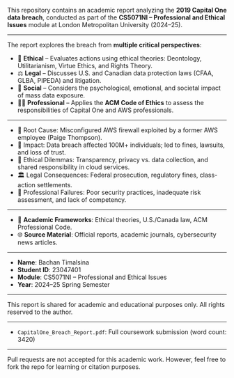 

This repository contains an academic report analyzing the **2019 Capital One data breach**, conducted as part of the **CS5071NI – Professional and Ethical Issues** module at London Metropolitan University (2024–25).

---


The report explores the breach from **multiple critical perspectives**:
- 🧠 **Ethical** – Evaluates actions using ethical theories: Deontology, Utilitarianism, Virtue Ethics, and Rights Theory.
- ⚖️ **Legal** – Discusses U.S. and Canadian data protection laws (CFAA, GLBA, PIPEDA) and litigation.
- 👥 **Social** – Considers the psychological, emotional, and societal impact of mass data exposure.
- 👨‍💼 **Professional** – Applies the **ACM Code of Ethics** to assess the responsibilities of Capital One and AWS professionals.

---



- 🔎 Root Cause: Misconfigured AWS firewall exploited by a former AWS employee (Paige Thompson).
- 💸 Impact: Data breach affected 100M+ individuals; led to fines, lawsuits, and loss of trust.
- 🧩 Ethical Dilemmas: Transparency, privacy vs. data collection, and shared responsibility in cloud services.
- 🏛️ Legal Consequences: Federal prosecution, regulatory fines, class-action settlements.
- 🔐 Professional Failures: Poor security practices, inadequate risk assessment, and lack of competency.

---

- 📘 **Academic Frameworks**: Ethical theories, U.S./Canada law, ACM Professional Code.
- 🌐 **Source Material**: Official reports, academic journals, cybersecurity news articles.

---

- **Name**: Bachan Timalsina  
- **Student ID**: 23047401  
- **Module**: CS5071NI – Professional and Ethical Issues  
- **Year**: 2024–25 Spring Semester

---


This report is shared for academic and educational purposes only. All rights reserved to the author.

---


- `CapitalOne_Breach_Report.pdf`: Full coursework submission (word count: 3420)

---

Pull requests are not accepted for this academic work. However, feel free to fork the repo for learning or citation purposes.

